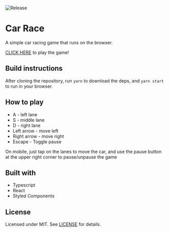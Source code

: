 ![Release](https://github.com/JeffersonCarvalh0/car-race/workflows/Release/badge.svg?branch=master)

# Car Race
A simple car racing game that runs on the browser.

[CLICK HERE](https://jeffersoncarvalh0.github.io/car-race/) to play the game!

## Build instructions
After cloning the repository, run `yarn` to download the deps, and `yarn start`
to run in your browser.

## How to play
 - A - left lane
 - S - middle lane
 - D - right lane
 - Left arrow - move left
 - Right arrow - move right
 - Escape - Toggle pause
 
On mobile, just tap on the lanes to move the car, and use the pause button at the upper right corner to pause/unpause the game

## Built with
 - Typescript
 - React
 - Styled Components

## License
Licensed under MIT. See [LICENSE](LICENSE) for details.
